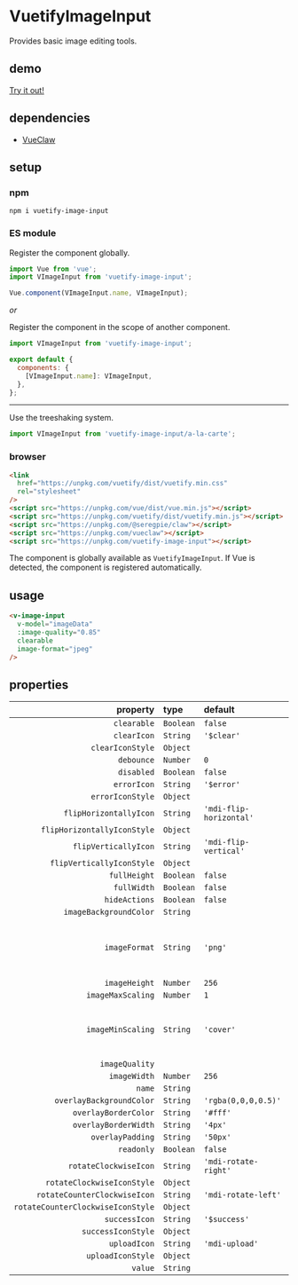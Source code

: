 # VuetifyImageInput

Provides basic image editing tools.

## demo

[Try it out!](https://seregpie.github.io/VuetifyImageInput/)

## dependencies

- [VueClaw](https://github.com/SeregPie/VueClaw)

## setup

### npm

```shell
npm i vuetify-image-input
```

### ES module

Register the component globally.

```javascript
import Vue from 'vue';
import VImageInput from 'vuetify-image-input';

Vue.component(VImageInput.name, VImageInput);
```

*or*

Register the component in the scope of another component.

```javascript
import VImageInput from 'vuetify-image-input';

export default {
  components: {
    [VImageInput.name]: VImageInput,
  },
};
```

---

Use the treeshaking system.

```javascript
import VImageInput from 'vuetify-image-input/a-la-carte';
```

### browser

```html
<link
  href="https://unpkg.com/vuetify/dist/vuetify.min.css"
  rel="stylesheet"
/>
<script src="https://unpkg.com/vue/dist/vue.min.js"></script>
<script src="https://unpkg.com/vuetify/dist/vuetify.min.js"></script>
<script src="https://unpkg.com/@seregpie/claw"></script>
<script src="https://unpkg.com/vueclaw"></script>
<script src="https://unpkg.com/vuetify-image-input"></script>
```

The component is globally available as `VuetifyImageInput`. If Vue is detected, the component is registered automatically.

## usage

```html
<v-image-input
  v-model="imageData"
  :image-quality="0.85"
  clearable
  image-format="jpeg"
/>
```

## properties

| property | type | default | description |
| ---: | :--- | :--- | :--- |
| `clearable` | `Boolean` | `false` | |
| `clearIcon` | `String` | `'$clear'` | |
| `clearIconStyle` | `Object` | | |
| `debounce` | `Number` | `0` | |
| `disabled` | `Boolean` | `false` | |
| `errorIcon` | `String` | `'$error'` | |
| `errorIconStyle` | `Object` | | |
| `flipHorizontallyIcon` | `String` | `'mdi-flip-horizontal'` | |
| `flipHorizontallyIconStyle` | `Object` | | |
| `flipVerticallyIcon` | `String` | `'mdi-flip-vertical'` | |
| `flipVerticallyIconStyle` | `Object` | | |
| `fullHeight` | `Boolean` | `false` | |
| `fullWidth` | `Boolean` | `false` | |
| `hideActions` | `Boolean` | `false` | |
| `imageBackgroundColor` | `String` | | |
| `imageFormat` | `String` | `'png'` | Possible values are `'png'`, `'jpeg'` and `'webp'`. |
| `imageHeight` | `Number` | `256` | |
| `imageMaxScaling` | `Number` | `1` | |
| `imageMinScaling` | `String` | `'cover'` | Possible values are `'cover'` and `'contain'`. |
| `imageQuality` | | | |
| `imageWidth` | `Number` | `256` | |
| `name` | `String` | | |
| `overlayBackgroundColor` | `String` | `'rgba(0,0,0,0.5)'` | |
| `overlayBorderColor` | `String` | `'#fff'` | |
| `overlayBorderWidth` | `String` | `'4px'` | |
| `overlayPadding` | `String` | `'50px'` | |
| `readonly` | `Boolean` | `false` | |
| `rotateClockwiseIcon` | `String` | `'mdi-rotate-right'` | |
| `rotateClockwiseIconStyle` | `Object` | | |
| `rotateCounterClockwiseIcon` | `String` | `'mdi-rotate-left'` | |
| `rotateCounterClockwiseIconStyle` | `Object` | | |
| `successIcon` | `String` | `'$success'` | |
| `successIconStyle` | `Object` | | |
| `uploadIcon` | `String` | `'mdi-upload'` | |
| `uploadIconStyle` | `Object` | | |
| `value` | `String` | | |
